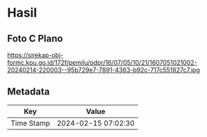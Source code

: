 # Hasil

## Foto C Plano

https://sirekap-obj-formc.kpu.go.id/172f/pemilu/pdpr/16/07/05/10/21/1607051021002-20240214-220003--95b729e7-7891-4363-b92c-717c551827c7.jpg


## Metadata

| Key        | Value               |
| ---------- | ------------------- |
| Time Stamp | 2024-02-15 07:02:30 |



